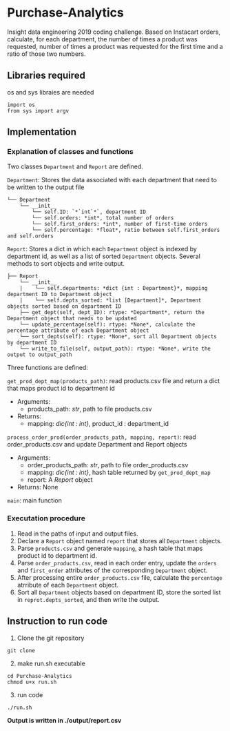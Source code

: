 # Purchase-Analytics

Insight data engineering 2019 coding challenge. Based on Instacart orders, calculate, for each department, the number of times a product was requested, number of times a product was requested for the first time and a ratio of those two numbers.

## Libraries required

os and sys libraies are needed
```
import os
from sys import argv
```

## Implementation

### Explanation of classes and functions

Two classes `Department` and `Report` are defined.

`Department`: Stores the data associated with each department that need to be written to the output file 

    └── Department
        └── __init__
            └── self.ID: `*`int`*`, department ID
            └── self.orders: *int*, total number of orders
            └── self.first_orders: *int*, number of first-time orders
            └── self.percentage: *float*, ratio between self.first_orders and self.orders

`Report`: Stores a dict in which each `Department` object is indexed by department id, as well as a list of sorted `Department` objects. Several methods to sort objects and write output.  

    ├── Report
        └── __init__
        |    └── self.departments: *dict {int : Department}*, mapping department ID to Department object
        |    └── self.depts_sorted: *list [Department]*, Department objects sorted based on department ID 
        ├── get_dept(self, dept_ID): rtype: *Department*, return the Department object that needs to be updated
        └── update_percentage(self): rtype: *None*, calculate the percentage attribute of each Department object
        └── sort_depts(self): rtype: *None*, sort all Department objects by department ID
        └── write_to_file(self, output_path): rtype: *None*, write the output to output_path


Three functions are defined:

`get_prod_dept_map(products_path)`: read products.csv file and return a dict that maps product id to department id  
- Arguments:  
  - products_path: *str*, path to file products.csv  
- Returns:  
  - mapping: *dic{int : int}*, product_id : department_id
	
`process_order_prod(order_products_path, mapping, report)`: read order_products.csv and update Department and Report objects  
- Arguments:  
  - order_products_path: *str*, path to file order_products.csv  
  - mapping: *dic{int : int}*, hash table returned by `get_prod_dept_map`  
  - report: A *Report* object  
- Returns: None

`main`: main function

### Executation procedure
1. Read in the paths of input and output files.
2. Declare a `Report` object named `report` that stores all `Department` objects.
3. Parse `products.csv` and generate `mapping`, a hash table that maps product id to department id.
3. Parse `order_products.csv`, read in each order entry, update the `orders` and `first_order` attributes of the corresponding `Department` object.
4. After processing entire `order_products.csv` file, calculate the `percentage` atrribute of each `Department` object.
5. Sort all `Department` objects based on department ID, store the sorted list in `reprot.depts_sorted`, and then write the output.
    
## Instruction to run code

1. Clone the git repository
```
git clone
```

2. make run.sh executable
```
cd Purchase-Analytics
chmod u+x run.sh
```

3. run code
```
./run.sh
```
**Output is written in ./output/report.csv**
